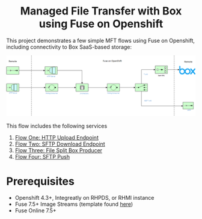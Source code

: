 <h1 align="center">Managed File Transfer with Box<br/>using Fuse on Openshift</h1>

This project demonstrates a few simple MFT flows using Fuse on Openshift, including connectivity to Box SaaS-based storage:

![](images/mft-with-box.png "mft-with-box")

This flow includes the following services

1. [Flow One: HTTP Upload Endpoint](./http-upload-service)
2. [Flow Two: SFTP Download Endpoint](./sftp-download)
3. [Flow Three: File Split Box Producer](./box-upload-service)
4. [Flow Four: SFTP Push](./sftp-upload)

Prerequisites
==============================

- Openshift 4.3+, Integreatly on RHPDS, or RHMI instance
- Fuse 7.5+ Image Streams (template found [here](https://raw.githubusercontent.com/jboss-fuse/application-templates/master/fis-image-streams.json))
- Fuse Online 7.5+
